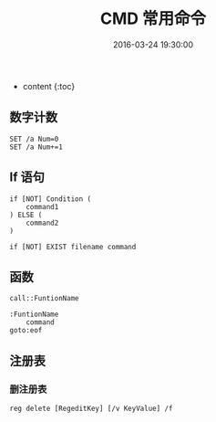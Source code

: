 ﻿---
layout: post
title: "CMD 常用命令"
date:   2016-03-24 19:30:00 
categories: [CMD]
tags: [CMD]
---

* content
{:toc}

## 数字计数

	SET /a Num=0
	SET /a Num+=1


## If 语句

	if [NOT] Condition (
		command1
	) ELSE (
		command2
	)

	if [NOT] EXIST filename command

	
## 函数

	call::FuntionName
	
	:FuntionName
		command
	goto:eof
	
	
## 注册表
### 删注册表

	reg delete [RegeditKey] [/v KeyValue] /f